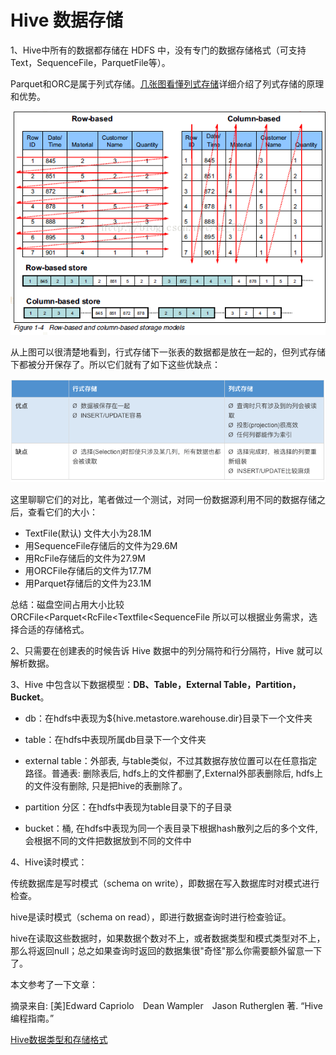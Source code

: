 # Hive 数据存储

1、Hive中所有的数据都存储在 HDFS 中，没有专门的数据存储格式（可支持Text，SequenceFile，ParquetFile等）。

Parquet和ORC是属于列式存储。[几张图看懂列式存储](https://blog.csdn.net/dc_726/article/details/41143175)详细介绍了列式存储的原理和优势。

![image-20190502030303807](.image/hivedatastorage.assets/image-20190502030303807-6737383.png)

从上图可以很清楚地看到，行式存储下一张表的数据都是放在一起的，但列式存储下都被分开保存了。所以它们就有了如下这些优缺点：

![image-20190502030353907](.image/hivedatastorage.assets/image-20190502030353907-6737433.png)

这里聊聊它们的对比，笔者做过一个测试，对同一份数据源利用不同的数据存储之后，查看它们的大小：

- TextFile(默认) 文件大小为28.1M
- 用SequenceFile存储后的文件为29.6M
- 用RcFile存储后的文件为27.9M
- 用ORCFile存储后的文件为17.7M
- 用Parquet存储后的文件为23.1M

总结：磁盘空间占用大小比较
ORCFile<Parquet<RcFile<Textfile<SequenceFile
所以可以根据业务需求，选择合适的存储格式。

2、只需要在创建表的时候告诉 Hive 数据中的列分隔符和行分隔符，Hive 就可以解析数据。

3、Hive 中包含以下数据模型：**DB、Table，External Table，Partition，Bucket**。

- db：在hdfs中表现为${hive.metastore.warehouse.dir}目录下一个文件夹

- table：在hdfs中表现所属db目录下一个文件夹

- external table：外部表, 与table类似，不过其数据存放位置可以在任意指定路径。普通表: 删除表后, hdfs上的文件都删了,External外部表删除后, hdfs上的文件没有删除, 只是把hive的表删除了。

- partition 分区：在hdfs中表现为table目录下的子目录

- bucket：桶, 在hdfs中表现为同一个表目录下根据hash散列之后的多个文件, 会根据不同的文件把数据放到不同的文件中

4、Hive读时模式：

传统数据库是写时模式（schema on write），即数据在写入数据库时对模式进行检查。

hive是读时模式（schema on read），即进行数据查询时进行检查验证。

hive在读取这些数据时，如果数据个数对不上，或者数据类型和模式类型对不上，那么将返回null；总之如果查询时返回的数据集很"奇怪"那么你需要额外留意一下了。

本文参考了一下文章：

摘录来自: [美]Edward Capriolo　Dean Wampler　Jason Rutherglen 著. “Hive编程指南。” 

[Hive数据类型和存储格式](http://bigdata-star.com/archives/1013)

